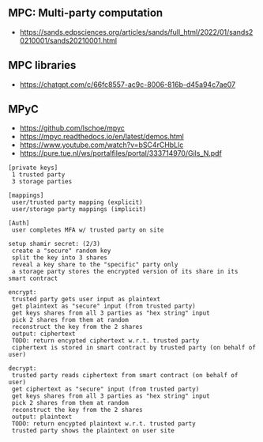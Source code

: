 ## MPC: Multi-party computation

- https://sands.edpsciences.org/articles/sands/full_html/2022/01/sands20210001/sands20210001.html

## MPC libraries

- https://chatgpt.com/c/66fc8557-ac9c-8006-816b-d45a94c7ae07

## MPyC

- https://github.com/lschoe/mpyc
- https://mpyc.readthedocs.io/en/latest/demos.html
- https://www.youtube.com/watch?v=bSC4rCHbLlc
- https://pure.tue.nl/ws/portalfiles/portal/333714970/Gils_N.pdf

```
[private keys]
 1 trusted party
 3 storage parties

[mappings]
 user/trusted party mapping (explicit)
 user/storage party mappings (implicit)

[Auth]
 user completes MFA w/ trusted party on site

setup shamir secret: (2/3)
 create a "secure" random key
 split the key into 3 shares
 reveal a key share to the "specific" party only
 a storage party stores the encrypted version of its share in its smart contract

encrypt:
 trusted party gets user input as plaintext
 get plaintext as "secure" input (from trusted party)
 get keys shares from all 3 parties as "hex string" input
 pick 2 shares from them at random
 reconstruct the key from the 2 shares
 output: ciphertext
 TODO: return encypted ciphertext w.r.t. trusted party
 ciphertext is stored in smart contract by trusted party (on behalf of user)

decrypt:
 trusted party reads ciphertext from smart contract (on behalf of user)
 get ciphertext as "secure" input (from trusted party)
 get keys shares from all 3 parties as "hex string" input
 pick 2 shares from them at random
 reconstruct the key from the 2 shares
 output: plaintext
 TODO: return encypted plaintext w.r.t. trusted party
 trusted party shows the plaintext on user site
```
